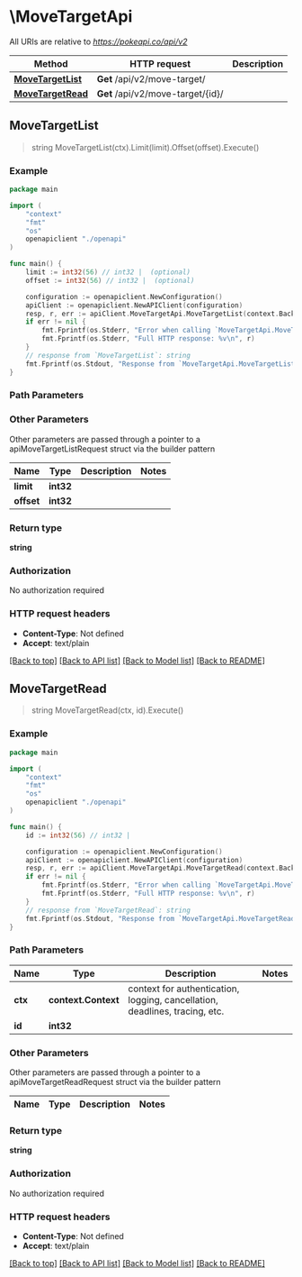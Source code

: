# \MoveTargetApi

All URIs are relative to *https://pokeapi.co/api/v2*

Method | HTTP request | Description
------------- | ------------- | -------------
[**MoveTargetList**](MoveTargetApi.md#MoveTargetList) | **Get** /api/v2/move-target/ | 
[**MoveTargetRead**](MoveTargetApi.md#MoveTargetRead) | **Get** /api/v2/move-target/{id}/ | 



## MoveTargetList

> string MoveTargetList(ctx).Limit(limit).Offset(offset).Execute()



### Example

```go
package main

import (
    "context"
    "fmt"
    "os"
    openapiclient "./openapi"
)

func main() {
    limit := int32(56) // int32 |  (optional)
    offset := int32(56) // int32 |  (optional)

    configuration := openapiclient.NewConfiguration()
    apiClient := openapiclient.NewAPIClient(configuration)
    resp, r, err := apiClient.MoveTargetApi.MoveTargetList(context.Background()).Limit(limit).Offset(offset).Execute()
    if err != nil {
        fmt.Fprintf(os.Stderr, "Error when calling `MoveTargetApi.MoveTargetList``: %v\n", err)
        fmt.Fprintf(os.Stderr, "Full HTTP response: %v\n", r)
    }
    // response from `MoveTargetList`: string
    fmt.Fprintf(os.Stdout, "Response from `MoveTargetApi.MoveTargetList`: %v\n", resp)
}
```

### Path Parameters



### Other Parameters

Other parameters are passed through a pointer to a apiMoveTargetListRequest struct via the builder pattern


Name | Type | Description  | Notes
------------- | ------------- | ------------- | -------------
 **limit** | **int32** |  | 
 **offset** | **int32** |  | 

### Return type

**string**

### Authorization

No authorization required

### HTTP request headers

- **Content-Type**: Not defined
- **Accept**: text/plain

[[Back to top]](#) [[Back to API list]](../README.md#documentation-for-api-endpoints)
[[Back to Model list]](../README.md#documentation-for-models)
[[Back to README]](../README.md)


## MoveTargetRead

> string MoveTargetRead(ctx, id).Execute()



### Example

```go
package main

import (
    "context"
    "fmt"
    "os"
    openapiclient "./openapi"
)

func main() {
    id := int32(56) // int32 | 

    configuration := openapiclient.NewConfiguration()
    apiClient := openapiclient.NewAPIClient(configuration)
    resp, r, err := apiClient.MoveTargetApi.MoveTargetRead(context.Background(), id).Execute()
    if err != nil {
        fmt.Fprintf(os.Stderr, "Error when calling `MoveTargetApi.MoveTargetRead``: %v\n", err)
        fmt.Fprintf(os.Stderr, "Full HTTP response: %v\n", r)
    }
    // response from `MoveTargetRead`: string
    fmt.Fprintf(os.Stdout, "Response from `MoveTargetApi.MoveTargetRead`: %v\n", resp)
}
```

### Path Parameters


Name | Type | Description  | Notes
------------- | ------------- | ------------- | -------------
**ctx** | **context.Context** | context for authentication, logging, cancellation, deadlines, tracing, etc.
**id** | **int32** |  | 

### Other Parameters

Other parameters are passed through a pointer to a apiMoveTargetReadRequest struct via the builder pattern


Name | Type | Description  | Notes
------------- | ------------- | ------------- | -------------


### Return type

**string**

### Authorization

No authorization required

### HTTP request headers

- **Content-Type**: Not defined
- **Accept**: text/plain

[[Back to top]](#) [[Back to API list]](../README.md#documentation-for-api-endpoints)
[[Back to Model list]](../README.md#documentation-for-models)
[[Back to README]](../README.md)

